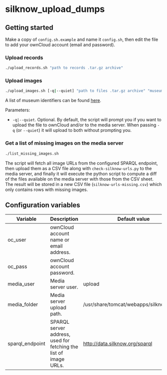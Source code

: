 # silknow_upload_dumps

## Getting started

Make a copy of `config.sh.example` and name it `config.sh`, then edit the file to add your ownCloud account (email and password).

### Upload records

```bash
./upload_records.sh "path to records .tar.gz archive"
```

### Upload images

```bash
./upload_images.sh [-q|--quiet] "path to files .tar.gz archive" "museum identifier"
```

A list of museum identifiers can be found [here](https://github.com/silknow/crawler/#list-of-museums).

Parameters:

* `-q|--quiet`. Optional. By default, the script will prompt you if you want to upload the file to ownCloud and/or to the media server. When passing `-q` (or `--quiet`) it will upload to both without prompting you.

### Get a list of missing images on the media server

```bash
./list_missing_images.sh
```

The script will fetch all image URLs from the configured SPARQL endpoint, then upload them as a CSV file along with `check-silknow-urls.py` to the media server, and finally it will execute the python script to compute a diff of the files available on the media server with those from the CSV sheet. The result will be stored in a new CSV file (`silknow-urls-missing.csv`) which only contains rows with missing images.

## Configuration variables

| Variable | Description | Default value |
| -------- | ----------- | ------------- |
| oc_user | ownCloud account name or email address. | |
| oc_pass | ownCloud account password. | |
| media_user | Media server user. | upload |
| media_folder | Media server upload path. | /usr/share/tomcat/webapps/silknow/media |
| sparql_endpoint | SPARQL server address, used for fetching the list of image URLs. | http://data.silknow.org/sparql |